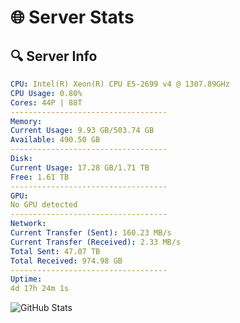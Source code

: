 # 🌐 Server Stats
## 🔍 Server Info
```yaml
CPU: Intel(R) Xeon(R) CPU E5-2699 v4 @ 1307.89GHz
CPU Usage: 0.80%
Cores: 44P | 88T
-----------------------------------
Memory:
Current Usage: 9.93 GB/503.74 GB
Available: 490.50 GB
-----------------------------------
Disk:
Current Usage: 17.28 GB/1.71 TB
Free: 1.61 TB
-----------------------------------
GPU:
No GPU detected
-----------------------------------
Network:
Current Transfer (Sent): 160.23 MB/s
Current Transfer (Received): 2.33 MB/s
Total Sent: 47.07 TB
Total Received: 974.98 GB
-----------------------------------
Uptime:
4d 17h 24m 1s
```
![GitHub Stats](https://img.shields.io/badge/Updated-2025-02-12_16:07:19-blue)
